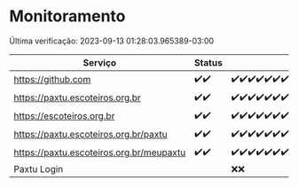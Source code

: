 # Monitoramento

Última verificação: 2023-09-13 01:28:03.965389-03:00

|Serviço|Status|Últimas 24h|
|---|---|---|
|https://github.com|<span title="2023-09-11: OK=5">✔️</span><span title="2023-09-12: OK=1">✔️</span>|<span title="2023-09-12 01:38:00-03:00 : 200">✔️</span><span title="2023-09-12 02:11:00-03:00 : 200">✔️</span><span title="2023-09-12 03:06:00-03:00 : 200">✔️</span><span title="2023-09-12 04:07:00-03:00 : 200">✔️</span><span title="2023-09-12 05:05:00-03:00 : 200">✔️</span><span title="2023-09-12 06:07:00-03:00 : 200">✔️</span><span title="2023-09-12 07:04:00-03:00 : 200">✔️</span><span title="2023-09-12 08:08:00-03:00 : 200">✔️</span><span title="2023-09-12 09:05:00-03:00 : 200">✔️</span><span title="2023-09-12 10:06:00-03:00 : 200">✔️</span><span title="2023-09-12 11:03:00-03:00 : 200">✔️</span><span title="2023-09-12 12:10:00-03:00 : 200">✔️</span><span title="2023-09-12 13:08:00-03:00 : 200">✔️</span><span title="2023-09-12 14:04:00-03:00 : 200">✔️</span><span title="2023-09-12 14:24:00-03:00 : 200">✔️</span><span title="2023-09-12 15:05:00-03:00 : 200">✔️</span><span title="2023-09-12 16:07:00-03:00 : 200">✔️</span><span title="2023-09-12 17:04:00-03:00 : 200">✔️</span><span title="2023-09-12 18:07:00-03:00 : 200">✔️</span><span title="2023-09-12 19:03:00-03:00 : 200">✔️</span><span title="2023-09-12 20:06:00-03:00 : 200">✔️</span><span title="2023-09-12 21:03:00-03:00 : 200">✔️</span><span title="2023-09-12 22:02:00-03:00 : 200">✔️</span><span title="2023-09-12 23:04:00-03:00 : 200">✔️</span><span title="2023-09-13 00:28:00-03:00 : 200">✔️</span><span title="2023-09-13 01:08:00-03:00 : 200">✔️</span><span title="2023-09-13 01:28:00-03:00 : 200">✔️</span>|
|https://paxtu.escoteiros.org.br|<span title="2023-09-11: OK=5">✔️</span><span title="2023-09-12: OK=1">✔️</span>|<span title="2023-09-12 01:38:00-03:00 : 200">✔️</span><span title="2023-09-12 02:11:00-03:00 : 200">✔️</span><span title="2023-09-12 03:06:00-03:00 : 200">✔️</span><span title="2023-09-12 04:07:00-03:00 : 200">✔️</span><span title="2023-09-12 05:05:00-03:00 : 200">✔️</span><span title="2023-09-12 06:07:00-03:00 : 200">✔️</span><span title="2023-09-12 07:04:00-03:00 : 200">✔️</span><span title="2023-09-12 08:08:00-03:00 : 200">✔️</span><span title="2023-09-12 09:05:00-03:00 : 200">✔️</span><span title="2023-09-12 10:06:00-03:00 : 200">✔️</span><span title="2023-09-12 11:03:00-03:00 : 200">✔️</span><span title="2023-09-12 12:10:00-03:00 : 200">✔️</span><span title="2023-09-12 13:08:00-03:00 : 200">✔️</span><span title="2023-09-12 14:04:00-03:00 : 200">✔️</span><span title="2023-09-12 14:24:00-03:00 : 200">✔️</span><span title="2023-09-12 15:06:00-03:00 : 200">✔️</span><span title="2023-09-12 16:07:00-03:00 : 200">✔️</span><span title="2023-09-12 17:04:00-03:00 : 200">✔️</span><span title="2023-09-12 18:07:00-03:00 : 200">✔️</span><span title="2023-09-12 19:03:00-03:00 : 200">✔️</span><span title="2023-09-12 20:06:00-03:00 : 200">✔️</span><span title="2023-09-12 21:03:00-03:00 : 200">✔️</span><span title="2023-09-12 22:02:00-03:00 : 200">✔️</span><span title="2023-09-12 23:04:00-03:00 : 200">✔️</span><span title="2023-09-13 00:28:00-03:00 : 200">✔️</span><span title="2023-09-13 01:08:00-03:00 : 200">✔️</span><span title="2023-09-13 01:28:00-03:00 : 200">✔️</span>|
|https://escoteiros.org.br|<span title="2023-09-11: OK=5">✔️</span><span title="2023-09-12: OK=1">✔️</span>|<span title="2023-09-12 01:38:00-03:00 : 200">✔️</span><span title="2023-09-12 02:11:00-03:00 : 200">✔️</span><span title="2023-09-12 03:06:00-03:00 : 200">✔️</span><span title="2023-09-12 04:07:00-03:00 : 200">✔️</span><span title="2023-09-12 05:05:00-03:00 : 200">✔️</span><span title="2023-09-12 06:07:00-03:00 : 200">✔️</span><span title="2023-09-12 07:04:00-03:00 : 200">✔️</span><span title="2023-09-12 08:08:00-03:00 : 200">✔️</span><span title="2023-09-12 09:05:00-03:00 : 200">✔️</span><span title="2023-09-12 10:06:00-03:00 : 200">✔️</span><span title="2023-09-12 11:03:00-03:00 : 200">✔️</span><span title="2023-09-12 12:10:00-03:00 : 200">✔️</span><span title="2023-09-12 13:08:00-03:00 : 200">✔️</span><span title="2023-09-12 14:04:00-03:00 : 200">✔️</span><span title="2023-09-12 14:24:00-03:00 : 200">✔️</span><span title="2023-09-12 15:06:00-03:00 : 200">✔️</span><span title="2023-09-12 16:07:00-03:00 : 200">✔️</span><span title="2023-09-12 17:04:00-03:00 : 200">✔️</span><span title="2023-09-12 18:07:00-03:00 : 200">✔️</span><span title="2023-09-12 19:03:00-03:00 : 200">✔️</span><span title="2023-09-12 20:06:00-03:00 : 200">✔️</span><span title="2023-09-12 21:03:00-03:00 : 200">✔️</span><span title="2023-09-12 22:02:00-03:00 : 200">✔️</span><span title="2023-09-12 23:04:00-03:00 : 200">✔️</span><span title="2023-09-13 00:28:00-03:00 : 200">✔️</span><span title="2023-09-13 01:08:00-03:00 : 200">✔️</span><span title="2023-09-13 01:28:00-03:00 : 200">✔️</span>|
|https://paxtu.escoteiros.org.br/paxtu|<span title="2023-09-11: OK=1">✔️</span><span title="2023-09-12: OK=1">✔️</span>|<span title="2023-09-12 01:38:00-03:00 : 200">✔️</span><span title="2023-09-12 02:11:00-03:00 : 200">✔️</span><span title="2023-09-12 03:06:00-03:00 : 200">✔️</span><span title="2023-09-12 04:07:00-03:00 : 200">✔️</span><span title="2023-09-12 05:05:00-03:00 : 200">✔️</span><span title="2023-09-12 06:07:00-03:00 : 200">✔️</span><span title="2023-09-12 07:05:00-03:00 : 200">✔️</span><span title="2023-09-12 08:08:00-03:00 : 200">✔️</span><span title="2023-09-12 09:05:00-03:00 : 200">✔️</span><span title="2023-09-12 10:06:00-03:00 : 200">✔️</span><span title="2023-09-12 11:03:00-03:00 : 200">✔️</span><span title="2023-09-12 12:10:00-03:00 : 200">✔️</span><span title="2023-09-12 13:08:00-03:00 : 200">✔️</span><span title="2023-09-12 14:04:00-03:00 : 200">✔️</span><span title="2023-09-12 14:24:00-03:00 : 200">✔️</span><span title="2023-09-12 15:06:00-03:00 : 200">✔️</span><span title="2023-09-12 16:07:00-03:00 : 200">✔️</span><span title="2023-09-12 17:04:00-03:00 : 200">✔️</span><span title="2023-09-12 18:07:00-03:00 : 200">✔️</span><span title="2023-09-12 19:03:00-03:00 : 200">✔️</span><span title="2023-09-12 20:06:00-03:00 : 200">✔️</span><span title="2023-09-12 21:03:00-03:00 : 200">✔️</span><span title="2023-09-12 22:02:00-03:00 : 200">✔️</span><span title="2023-09-12 23:04:00-03:00 : 200">✔️</span><span title="2023-09-13 00:28:00-03:00 : 200">✔️</span><span title="2023-09-13 01:08:00-03:00 : 200">✔️</span><span title="2023-09-13 01:28:00-03:00 : 200">✔️</span>|
|https://paxtu.escoteiros.org.br/meupaxtu|<span title="2023-09-11: OK=1">✔️</span><span title="2023-09-12: OK=1">✔️</span>|<span title="2023-09-12 01:38:00-03:00 : 200">✔️</span><span title="2023-09-12 02:12:00-03:00 : 200">✔️</span><span title="2023-09-12 03:06:00-03:00 : 200">✔️</span><span title="2023-09-12 04:07:00-03:00 : 200">✔️</span><span title="2023-09-12 05:05:00-03:00 : 200">✔️</span><span title="2023-09-12 06:07:00-03:00 : 200">✔️</span><span title="2023-09-12 07:05:00-03:00 : 200">✔️</span><span title="2023-09-12 08:08:00-03:00 : 200">✔️</span><span title="2023-09-12 09:05:00-03:00 : 200">✔️</span><span title="2023-09-12 10:06:00-03:00 : 200">✔️</span><span title="2023-09-12 11:03:00-03:00 : 200">✔️</span><span title="2023-09-12 12:10:00-03:00 : 200">✔️</span><span title="2023-09-12 13:08:00-03:00 : 200">✔️</span><span title="2023-09-12 14:04:00-03:00 : 200">✔️</span><span title="2023-09-12 14:24:00-03:00 : 200">✔️</span><span title="2023-09-12 15:06:00-03:00 : 200">✔️</span><span title="2023-09-12 16:07:00-03:00 : 200">✔️</span><span title="2023-09-12 17:04:00-03:00 : 200">✔️</span><span title="2023-09-12 18:07:00-03:00 : 200">✔️</span><span title="2023-09-12 19:03:00-03:00 : 200">✔️</span><span title="2023-09-12 20:06:00-03:00 : 200">✔️</span><span title="2023-09-12 21:03:00-03:00 : 200">✔️</span><span title="2023-09-12 22:02:00-03:00 : 200">✔️</span><span title="2023-09-12 23:04:00-03:00 : 200">✔️</span><span title="2023-09-13 00:28:00-03:00 : 200">✔️</span><span title="2023-09-13 01:09:00-03:00 : 200">✔️</span><span title="2023-09-13 01:28:00-03:00 : 200">✔️</span>|
|Paxtu Login||<span title="2023-09-13 01:09:00-03:00 : 0">❌</span><span title="2023-09-13 01:28:00-03:00 : 0">❌</span>|
